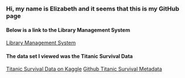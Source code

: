 ### Hi, my name is Elizabeth and it seems that this is my GitHub page

<!--
**edawson25/edawson25** is a ✨ _special_ ✨ repository because its `README.md` (this file) appears on your GitHub profile.

Here are some ideas to get you started:

- 🔭 I’m currently on my fifth and final quarter at Drexel.
- 🌱 I’m currently learning about digital curation and data solutions.
- 🤔 I’m looking for help with coding if I need to do more.
- 💬 Ask me about books cause I read a lot.
- 📫 How to reach me: Send me snail mail.
- 😄 Pronouns: she/her/hers
- ⚡ Fun fact: I met Corbin Bleu once and he said happy birthday to me.

-->

<h4> Below is a link to the Library Management System</h4>
  
<a href="https://github.com/kenil0811/Library-management-system.git">Library Management System</a>

<h4>The data set I viewed was the Titanic Survival Data</h4>
<a href="https://www.kaggle.com/c/titanic/data"> Titanic Survival Data on Kaggle</a> <break> </break>
<a href="https://github.com/awesomedata/apd-core/blob/master/core/SocialSciences/Titanic-Survival-Data-Set.yml"> Github Titanic Survival Metadata</a> 
